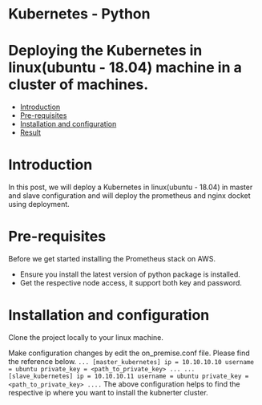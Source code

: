 # Kubernetes - Python
# Deploying the Kubernetes in linux(ubuntu - 18.04) machine in a cluster of machines. 
- [Introduction](#Introduction)
- [Pre-requisites](#pre-requisites)
- [Installation and configuration](#Installation-and-configuration)
- [Result](#Result)

# Introduction
In this post, we will deploy a Kubernetes in linux(ubuntu - 18.04) in master and slave configuration and will deploy the prometheus and nginx docket using deployment.

# Pre-requisites
Before we get started installing the Prometheus stack on AWS. 
* Ensure you install the latest version of python package is installed.
* Get the respective node access, it support both key and password.

# Installation and configuration
Clone the project locally to your linux machine.

Make configuration changes by edit the on_premise.conf file.
Please find the reference below.
`
...
[master_kubernetes]
ip = 10.10.10.10
username = ubuntu
private_key = <path_to_private_key>
...
...
[slave_kubernetes]
ip = 10.10.10.11
username = ubuntu
private_key = <path_to_private_key>
....
`
The above configuration helps to find the respective ip where you want to install the kubnerter cluster.
